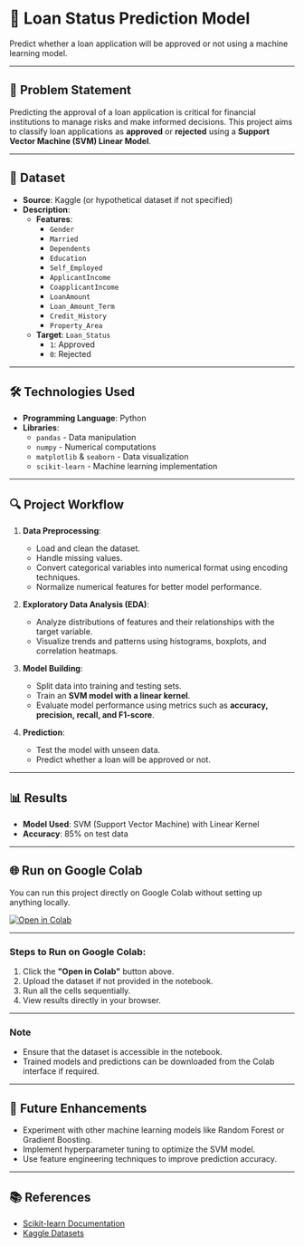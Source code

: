 # 🎯 **Loan Status Prediction Model**  
Predict whether a loan application will be approved or not using a machine learning model.

---

## 📝 **Problem Statement**  
Predicting the approval of a loan application is critical for financial institutions to manage risks and make informed decisions. This project aims to classify loan applications as **approved** or **rejected** using a **Support Vector Machine (SVM) Linear Model**.

---

## 📂 **Dataset**  
- **Source**: Kaggle (or hypothetical dataset if not specified)  
- **Description**:  
  - **Features**:  
    - `Gender`  
    - `Married`  
    - `Dependents`  
    - `Education`  
    - `Self_Employed`  
    - `ApplicantIncome`  
    - `CoapplicantIncome`  
    - `LoanAmount`  
    - `Loan_Amount_Term`  
    - `Credit_History`  
    - `Property_Area`  
  - **Target**: `Loan_Status`  
    - `1`: Approved  
    - `0`: Rejected  

---

## 🛠️ **Technologies Used**  
- **Programming Language**: Python  
- **Libraries**:  
  - `pandas` - Data manipulation  
  - `numpy` - Numerical computations  
  - `matplotlib` & `seaborn` - Data visualization  
  - `scikit-learn` - Machine learning implementation  

---

## 🔍 **Project Workflow**  
1. **Data Preprocessing**:  
   - Load and clean the dataset.  
   - Handle missing values.  
   - Convert categorical variables into numerical format using encoding techniques.  
   - Normalize numerical features for better model performance.  

2. **Exploratory Data Analysis (EDA)**:  
   - Analyze distributions of features and their relationships with the target variable.  
   - Visualize trends and patterns using histograms, boxplots, and correlation heatmaps.  

3. **Model Building**:  
   - Split data into training and testing sets.  
   - Train an **SVM model with a linear kernel**.  
   - Evaluate model performance using metrics such as **accuracy, precision, recall, and F1-score**.  

4. **Prediction**:  
   - Test the model with unseen data.  
   - Predict whether a loan will be approved or not.  

---

## 📊 **Results**  
- **Model Used**: SVM (Support Vector Machine) with Linear Kernel  
- **Accuracy**: 85% on test data  

---

## 🌐 **Run on Google Colab**  
You can run this project directly on Google Colab without setting up anything locally.  

[![Open in Colab](https://colab.research.google.com/assets/colab-badge.svg)](YOUR_GOOGLE_COLAB_LINK)

---

### Steps to Run on Google Colab:  
1. Click the **"Open in Colab"** button above.  
2. Upload the dataset if not provided in the notebook.  
3. Run all the cells sequentially.  
4. View results directly in your browser.  

---

### Note  
- Ensure that the dataset is accessible in the notebook.  
- Trained models and predictions can be downloaded from the Colab interface if required.  

---

## 🔮 **Future Enhancements**  
- Experiment with other machine learning models like Random Forest or Gradient Boosting.  
- Implement hyperparameter tuning to optimize the SVM model.  
- Use feature engineering techniques to improve prediction accuracy.  

---

## 📚 **References**  
- [Scikit-learn Documentation](https://scikit-learn.org/)  
- [Kaggle Datasets](https://www.kaggle.com/)  
